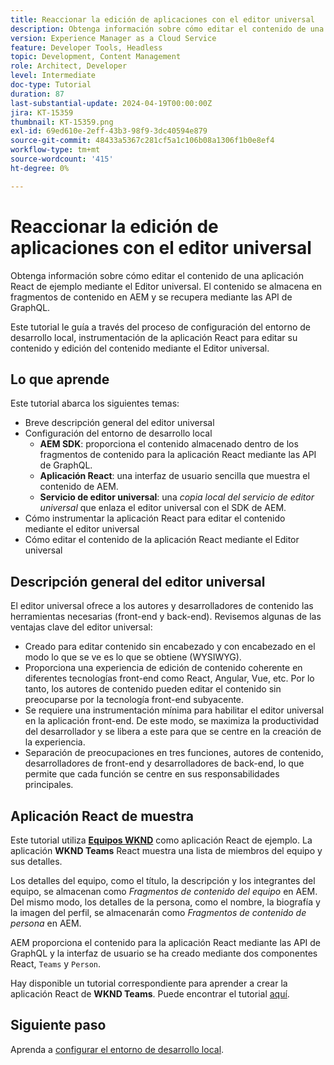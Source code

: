 ```yaml
---
title: Reaccionar la edición de aplicaciones con el editor universal
description: Obtenga información sobre cómo editar el contenido de una aplicación React de ejemplo mediante el Editor universal.
version: Experience Manager as a Cloud Service
feature: Developer Tools, Headless
topic: Development, Content Management
role: Architect, Developer
level: Intermediate
doc-type: Tutorial
duration: 87
last-substantial-update: 2024-04-19T00:00:00Z
jira: KT-15359
thumbnail: KT-15359.png
exl-id: 69ed610e-2eff-43b3-98f9-3dc40594e879
source-git-commit: 48433a5367c281cf5a1c106b08a1306f1b0e8ef4
workflow-type: tm+mt
source-wordcount: '415'
ht-degree: 0%

---
```


# Reaccionar la edición de aplicaciones con el editor universal

Obtenga información sobre cómo editar el contenido de una aplicación React de ejemplo mediante el Editor universal. El contenido se almacena en fragmentos de contenido en AEM y se recupera mediante las API de GraphQL.

Este tutorial le guía a través del proceso de configuración del entorno de desarrollo local, instrumentación de la aplicación React para editar su contenido y edición del contenido mediante el Editor universal.

## Lo que aprende

Este tutorial abarca los siguientes temas:

- Breve descripción general del editor universal
- Configuración del entorno de desarrollo local
   - **AEM SDK**: proporciona el contenido almacenado dentro de los fragmentos de contenido para la aplicación React mediante las API de GraphQL.
   - **Aplicación React**: una interfaz de usuario sencilla que muestra el contenido de AEM.
   - **Servicio de editor universal**: una _copia local del servicio de editor universal_ que enlaza el editor universal con el SDK de AEM.
- Cómo instrumentar la aplicación React para editar el contenido mediante el editor universal
- Cómo editar el contenido de la aplicación React mediante el Editor universal


## Descripción general del editor universal

El editor universal ofrece a los autores y desarrolladores de contenido las herramientas necesarias (front-end y back-end). Revisemos algunas de las ventajas clave del editor universal:

- Creado para editar contenido sin encabezado y con encabezado en el modo lo que se ve es lo que se obtiene (WYSIWYG).
- Proporciona una experiencia de edición de contenido coherente en diferentes tecnologías front-end como React, Angular, Vue, etc. Por lo tanto, los autores de contenido pueden editar el contenido sin preocuparse por la tecnología front-end subyacente.
- Se requiere una instrumentación mínima para habilitar el editor universal en la aplicación front-end. De este modo, se maximiza la productividad del desarrollador y se libera a este para que se centre en la creación de la experiencia.
- Separación de preocupaciones en tres funciones, autores de contenido, desarrolladores de front-end y desarrolladores de back-end, lo que permite que cada función se centre en sus responsabilidades principales.


## Aplicación React de muestra

Este tutorial utiliza [**Equipos WKND**](https://github.com/adobe/aem-guides-wknd-graphql/tree/main/basic-tutorial#react-app---basic-tutorial---teampersons) como aplicación React de ejemplo. La aplicación **WKND Teams** React muestra una lista de miembros del equipo y sus detalles.

Los detalles del equipo, como el título, la descripción y los integrantes del equipo, se almacenan como _Fragmentos de contenido del equipo_ en AEM. Del mismo modo, los detalles de la persona, como el nombre, la biografía y la imagen del perfil, se almacenarán como _Fragmentos de contenido de persona_ en AEM.

AEM proporciona el contenido para la aplicación React mediante las API de GraphQL y la interfaz de usuario se ha creado mediante dos componentes React, `Teams` y `Person`.

Hay disponible un tutorial correspondiente para aprender a crear la aplicación React de **WKND Teams**. Puede encontrar el tutorial [aquí](https://experienceleague.adobe.com/en/docs/experience-manager-learn/getting-started-with-aem-headless/graphql/multi-step/overview).

## Siguiente paso

Aprenda a [configurar el entorno de desarrollo local](./local-development-setup.md).
